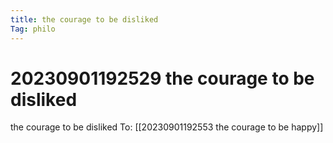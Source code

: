 ```yaml
---
title: the courage to be disliked
Tag: philo
---
```

# 20230901192529 the courage to be disliked
the courage to be disliked
To: [[20230901192553 the courage to be happy]]

